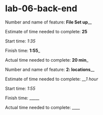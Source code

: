 # lab-06-back-end
Number and name of feature: __File Set up____

Estimate of time needed to complete: __25__

Start time: _1:35_

Finish time: __1:55___

Actual time needed to complete: __20 min___



Number and name of feature: __2: locations____

Estimate of time needed to complete: ___1 hour_

Start time: _1:55_

Finish time: _____

Actual time needed to complete: ____





